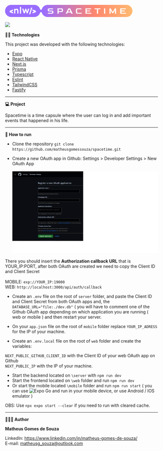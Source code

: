 ![](logo.svg)

![](thumbnail.svg)



**👨‍💻 Technologies**

This project was developed with the following technologies:

- [Expo](https://expo.dev/)
- [React Native](https://reactnative.dev/)
- [Next.js](https://nextjs.org/)
- [Prisma](https://www.prisma.io/)
- [Typescript](https://www.typescriptlang.org/)
- [Eslint](https://eslint.org/)
- [TailwindCSS](https://tailwindcss.com/)
- [Fastify](https://www.fastify.io/)

-----------------------------------------------------------------------------------------------------------------------------------------------------------------------------------

**💻 Project**

Spacetime is a time capsule where the user can log in and add important events that happened in his life.

-----------------------------------------------------------------------------------------------------------------------------------------------------------------------------------

**🚀 How to run**

- Clone the repository `git clone https://github.com/matheusgomessouza/spacetime.git`

- Create a new OAuth app in Github: Settings > Developer Settings > New OAuth App </br></br>
![](oauth-app.png)

There you should insert the **Authorization callback URL** that is YOUR_IP:PORT, after both OAuth are created we need to copy the Client ID and Client Secret </br></br>
MOBILE: `exp://YOUR_IP:19000` </br>
WEB: `http://localhost:3000/api/auth/callback` </br>

- Create an `.env` file on the root of `server` folder, and paste the Client ID and Client Secret from both OAuth apps and, the `DATABASE_URL="file:./dev.db"` ( you will have to comment one of the Github OAuth app depending on which application you are running ( web or mobile ) and then restart your server.

- On your `app.json` file on the root of `mobile` folder replace `YOUR_IP_ADRESS` for the IP of your machine.
- Create an `.env.local` file on the root of `web` folder and create the variables:

`NEXT_PUBLIC_GITHUB_CLIENT_ID` with the Client ID of your web OAuth app on Github </br>
`NEXT_PUBLIC_IP` with the IP of your machine.

- Start the backend located on `\server` with `npm run dev`
- Start the frontend located on `\web` folder and run `npm run dev`
- Or start the mobile located `\mobile` folder and run `npm run start` ( you can use ![Expo Go ](https://expo.dev/client) and run in your mobile device, or use Android / IOS emulator )

OBS: Use `npx expo start --clear` if you need to run with cleared cache.

-----------------------------------------------------------------------------------------------------------------------------------------------------------------------------------

**🧑🏾‍💻 Author**

**Matheus Gomes de Souza**

LinkedIn: https://www.linkedin.com/in/matheus-gomes-de-souza/ <br/>
E-mail: matheusg_souza@outlook.com
